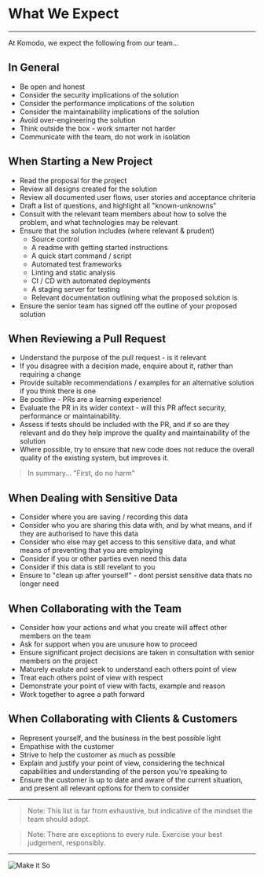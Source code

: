 # What We Expect
---

At Komodo, we expect the following from our team...

## In General
 
 - Be open and honest
 - Consider the security implications of the solution
 - Consider the performance implications of the solution
 - Consider the maintainability implications of the solution
 - Avoid over-engineering the solution
 - Think outside the box - work smarter not harder
 - Communicate with the team, do not work in isolation

## When Starting a New Project

 - Read the proposal for the project
 - Review all designs created for the solution
 - Review all documented user flows, user stories and acceptance chriteria
 - Draft a list of questions, and highlight all "known-unknowns"
 - Consult with the relevant team members about how to solve the problem, and what technologies may be relevant
 - Ensure that the solution includes (where relevant & prudent)
   - Source control
   - A readme with getting started instructions
   - A quick start command / script
   - Automated test frameworks
   - Linting and static analysis
   - CI / CD with automated deployments
   - A staging server for testing
   - Relevant documentation outlining what the proposed solution is
 - Ensure the senior team has signed off the outline of your proposed solution

## When Reviewing a Pull Request

 - Understand the purpose of the pull request - is it relevant
 - If you disagree with a decision made, enquire about it, rather than requiring a change
 - Provide suitable recommendations / examples for an alternative solution if you think there is one
 - Be positive - PRs are a learning experience!
 - Evaluate the PR in its wider context - will this PR affect security, performance or maintainability. 
 - Assess if tests should be included with the PR, and if so are they relevant and do they help improve the quality and maintainability of the solution
 - Where possible, try to ensure that new code does not reduce the overall quality of the existing system, but improves it.

  >In summary... "First, do no harm"

## When Dealing with Sensitive Data

 - Consider where you are saving / recording this data
 - Consider who you are sharing this data with, and by what means, and if they are authorised to have this data
 - Consider who else may get access to this sensitive data, and what means of preventing that you are employing
 - Consider if you or other parties even need this data
 - Consider if this data is still revelant to you
 - Ensure to "clean up after yourself" - dont persist sensitive data thats no longer need

## When Collaborating with the Team

 - Consider how your actions and what you create will affect other members on the team
 - Ask for support when you are unusure how to proceed
 - Ensure significant project decisions are taken in consultation with senior members on the project
 - Maturely evalute and seek to understand each others point of view
 - Treat each others point of view with respect
 - Demonstrate your point of view with facts, example and reason
 - Work together to agree a path forward

## When Collaborating with Clients & Customers

 - Represent yourself, and the business in the best possible light
 - Empathise with the customer
 - Strive to help the customer as much as possible
 - Explain and justify your point of view, considering the technical capabilities and understanding of the person you're speaking to
 - Ensure the customer is up to date and aware of the current situation, and present all relevant options for them to consider

---

>Note: This list is far from exhaustive, but indicative of the mindset the team should adopt. 

>Note: There are exceptions to every rule. Exercise your best judgement, responsibly.

---

![Make it So](https://media1.giphy.com/media/bKnEnd65zqxfq/giphy.gif?cid=790b76112b0781e717771f90da6fc4031e782e567fbf2b7d&rid=giphy.gif)